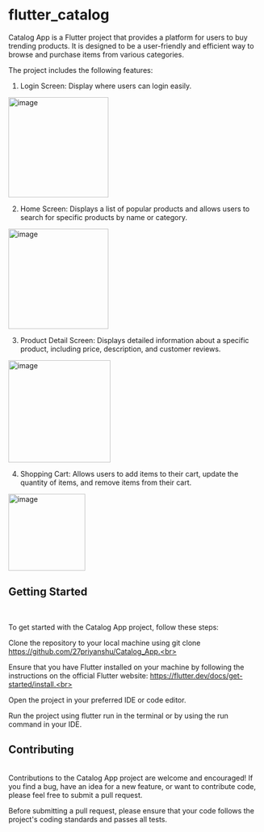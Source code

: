 # flutter_catalog

Catalog App is a Flutter project that provides a platform for users to buy trending products. It is designed to be a user-friendly and efficient way to browse and purchase items from various categories.<br>

The project includes the following features:<br>

1) Login Screen: Display where users can login easily.<br>
<img width="198" alt="image" src="https://user-images.githubusercontent.com/95427620/223462620-439d2f4d-d115-474c-a6db-7fd5ba496aec.png">


2) Home Screen: Displays a list of popular products and allows users to search for specific products by name or category.<br>

<img width="198" alt="image" src="https://user-images.githubusercontent.com/95427620/223462842-5ab0be64-c64c-4ab2-b95e-bf13da8a4bd5.png">


3) Product Detail Screen: Displays detailed information about a specific product, including price, description, and customer reviews.<br>
<img width="202" alt="image" src="https://user-images.githubusercontent.com/95427620/223462944-6a1a7f5f-5e8b-4443-8de8-db9a9b8cd542.png">


4) Shopping Cart: Allows users to add items to their cart, update the quantity of items, and remove items from their cart.<br>
<img width="152" alt="image" src="https://user-images.githubusercontent.com/95427620/223463196-257f08a3-c012-4260-8ed8-a376bf39dcfb.png">


<h2>Getting Started</h2><br>

To get started with the Catalog App project, follow these steps:<br>

Clone the repository to your local machine using git clone https://github.com/27priyanshu/Catalog_App.<br>

Ensure that you have Flutter installed on your machine by following the instructions on the official Flutter website: https://flutter.dev/docs/get-started/install.<br>

Open the project in your preferred IDE or code editor.<br>

Run the project using flutter run in the terminal or by using the run command in your IDE.<br>

<h2>Contributing</h2><br>
Contributions to the Catalog App project are welcome and encouraged! If you find a bug, have an idea for a new feature, or want to contribute code, please feel free to submit a pull request.<br>

Before submitting a pull request, please ensure that your code follows the project's coding standards and passes all tests.<br>
